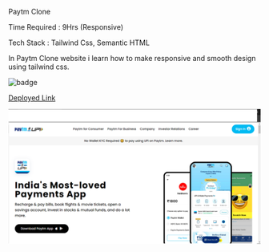 Paytm Clone

Time Required : 9Hrs (Responsive)

Tech Stack : Tailwind Css, Semantic HTML

In Paytm Clone website i learn how to make responsive and smooth design using tailwind css.

![badge](https://img.shields.io/badge/Home-Paytm-%2300baf2)

[Deployed Link](https://paytm-website-clone.netlify.app/)

![output](./output.png)